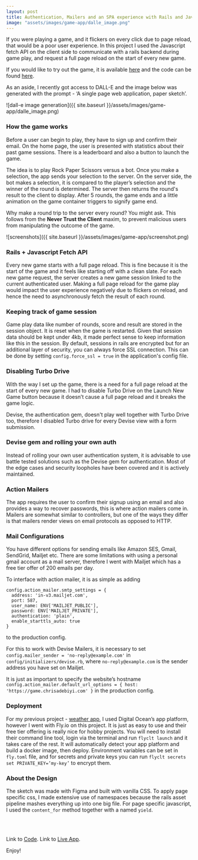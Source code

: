 ```yaml
---
layout: post
title: Authentication, Mailers and an SPA experience with Rails and Javascript.
image: "assets/images/game-app/dalle_image.png"
---
```


If you were playing a game, and it flickers on every click due to page reload, that would be a poor user experience. In this project I used the Javascript fetch API on the client side to communicate with a rails backend during game play, and request a full page reload on the start of every new game. 

If you would like to try out the game, it is available [here](https://game.chrisadebiyi.com/) and the code can be found [here](https://github.com/oluvvafemi/rails-game-with-spa-feel).

As an aside, I recently got access to DALL-E and the image below was generated with the prompt - ‘A single page web application, paper sketch’.

![dall-e image generation]({{ site.baseurl }}/assets/images/game-app/dalle_image.png)

### How the game works

Before a user can begin to play, they have to sign up and confirm their email. On the home page, the user is presented with statistics about their past game sessions. There is a leaderboard and also a button to launch the game.

The idea is to play Rock Paper Scissors versus a bot. Once you make a selection, the app sends your selection to the server. On the server side, the bot makes a selection, it is compared to the player’s selection and the winner of the round is determined. The server then returns the round's result to the client to display. After 5 rounds, the game ends and a little animation on the game container triggers to signify game end.

Why make a round trip to the server every round? You might ask. This follows from the **Never Trust the Client** maxim, to prevent malicious users from manipulating the outcome of the game.

![screenshots]({{ site.baseurl }}/assets/images/game-app/screenshot.png)


### Rails + Javascript Fetch API

Every new game starts with a full page reload. This is fine because it is the start of the game and it feels like starting off with a clean slate. For each new game request, the server creates a new game session linked to the current authenticated user. Making a full page reload for the game play would impact the user experience negatively due to flickers on reload, and hence the need to asynchronously fetch the result of each round. 

### Keeping track of game session

Game play data like number of rounds, score and result are stored in the session object. It is reset when the game is restarted. Given that session data should be kept under 4kb, it made perfect sense to keep information like this in the session. By default, sessions in rails are encrypted but for an additional layer of security, you can always force SSL connection. This can be done by setting `config.force_ssl = true` in the application's config file.


### Disabling Turbo Drive

With the way I set up the game, there is a need for a full page reload at the start of every new game. I had to disable Turbo Drive on the Launch New Game button because it doesn’t cause a full page reload and it breaks the game logic. 

Devise, the authentication gem, doesn't play well together with Turbo Drive too, therefore I disabled Turbo drive for every Devise view with a form submission.


### Devise gem and rolling your own auth

Instead of rolling your own user authentication system, it is advisable to use battle tested solutions such as the Devise gem for authentication. Most of the edge cases and security loopholes have been covered and it is actively maintained.

### Action Mailers

The app requires the user to confirm their signup using an email and also provides a way to recover passwords, this is where action mailers come in. Mailers are somewhat similar to controllers, but one of the ways they differ is that mailers render views on email protocols as opposed to HTTP. 

### Mail Configurations

You have different options for sending emails like Amazon SES, Gmail, SendGrid, Mailjet etc. There are some limitations with using a personal gmail account as a mail server, therefore I went with Mailjet which has a free tier offer of 200 emails per day.

To interface with action mailer, it is as simple as adding 
```
config.action_mailer.smtp_settings = {
  address: 'in-v3.mailjet.com',
  port: 587,
  user_name: ENV['MAILJET_PUBLIC'],
  password: ENV['MAILJET_PRIVATE'],
  authentication: 'plain',
  enable_starttls_auto: true
}
```
to the production config. 

For this to work with Devise Mailers, it is necessary to set `config.mailer_sender = 'no-reply@example.com'` in `config/initializers/devise.rb`,  where `no-reply@example.com` is the sender address you have set on Mailjet.

It is just as important to specify the website’s hostname `config.action_mailer.default_url_options = { host: 'https://game.chrisadebiyi.com' }` in the production config.


### Deployment

For my previous project - [weather app](https://weather.chrisadebiyi.com/), I used Digital Ocean’s  app platform, however I went with Fly.io on this project. It is just as easy to use and their free tier offering is really nice for hobby projects. You will need to install their command line tool, login via the terminal and run `flyclt launch` and it takes care of the rest. It will automatically detect your app platform and build a docker image, then deploy.  Environment variables can be set in `fly.toml` file, and for secrets and private keys you can run `flyclt secrets set PRIVATE_KEY=’my-key’` to encrypt them.


### About the Design

The sketch was made with Figma and built with vanilla CSS. To apply page specific css, I made extensive use of namespaces because the rails asset pipeline mashes everything up into one big file. For page specific javascript, I used the `content_for` method together with a named `yield`.

<br/>
<br/>




Link to [Code](https://github.com/oluvvafemi/rails-game-with-spa-feel). Link to [Live App](https://game.chrisadebiyi.com/).

Enjoy!



